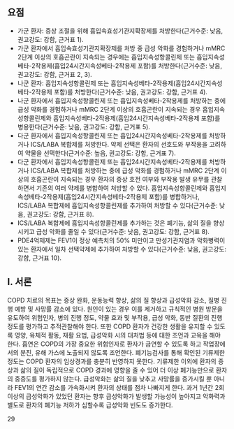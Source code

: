 ## 요점
- 가군 환자: 증상 조절을 위해 흡입속효성기관지확장제를 처방한다(근거수준: 낮음, 권고강도: 강함, 근거표 1).
- 가군 환자에서 흡입속효성기관지확장제를 처방 중 급성 악화를 경험하거나 mMRC 2단계 이상의 호흡곤란이 지속되는 경우에는 흡입지속성항콜린제 또는 흡입지속성베타-2작용제(흡입24시간지속성베타-2작용제 포함)를 처방한다(근거수준: 낮음, 권고강도: 강함, 근거표 2, 3).
- 나군 환자: 흡입지속성항콜린제 또는 흡입지속성베타-2작용제(흡입24시간지속성베타-2작용제 포함)를 처방한다(근거수준: 낮음, 권고강도: 강함, 근거표 4).
- 나군 환자에서 흡입지속성항콜린제 또는 흡입지속성베타-2작용제를 처방하는 중에 급성 악화를 경험하거나 mMRC 2단계 이상의 호흡곤란이 지속되는 경우 흡입지속성항콜린제와 흡입지속성베타-2작용제(흡입24시간지속성베타-2작용제 포함)를 병용한다(근거수준: 낮음, 권고강도: 강함, 근거표 5).
- 다군 환자에서 흡입지속성항콜린제 또는 흡입24시간지속성베타-2작용제를 처방하거나 ICS/LABA 복합제를 처방한다. 약제 선택은 환자의 선호도와 부작용을 고려하여 약물을 선택한다(근거수준: 높음, 권고강도: 강함, 근거표 7).
- 다군 환자에서 흡입지속성항콜린제 또는 흡입24시간지속성베타-2작용제를 처방하거나 ICS/LABA 복합제를 처방하는 중에 급성 악화를 경험하거나 mMRC 2단계 이상의 호흡곤란이 지속되는 경우 환자의 증상 호전 여부와 부작용 발생 유무를 관찰하면서 기존의 여러 약제를 병합하여 처방할 수 있다. 흡입지속성항콜린제와 흡입지속성베타-2작용제(흡입24시간지속성베타-2작용제 포함)를 병합하거나, ICS/LABA 복합제에 흡입지속성항콜린제를 추가하여 처방할 수 있다(근거수준: 낮음, 권고강도: 강함, 근거표 8).
- ICS/LABA 복합제에 흡입지속성항콜린제를 추가하는 것은 폐기능, 삶의 질을 향상시키고 급성 악화를 줄일 수 있다(근거수준: 낮음, 권고강도: 강함, 근거표 8).
- PDE4억제제는 FEV1이 정상 예측치의 50% 미만이고 만성기관지염과 악화병력이 있는 환자에서 일차 선택약제에 추가하여 처방할 수 있다(근거수준: 낮음, 권고강도: 강함, 근거표 10).

## I. 서론
COPD 치료의 목표는 증상 완화, 운동능력 향상, 삶의 질 향상과 급성악화 감소, 질병 진행 예방 및 사망률 감소에 있다. 원인이 있는 경우 이를 제거하고 규칙적인 병원 방문을 유도하여 위험인자, 병의 진행 정도, 약물 효과 및 부작용, 급성 악화, 동반 질환의 진행 정도를 평가하고 추적관찰해야 한다. 또한 COPD 환자가 건강한 생활을 유지할 수 있도록 영양, 육체적 활동, 재활 요법, 급성악화 시의 대처법 등에 대한 조언과 교육을 해야 한다. 흡연은 COPD의 가장 중요한 위험인자로 환자가 금연할 수 있도록 하고 작업장에서의 분진, 유해 가스에 노출되지 않도록 조언한다.
폐기능검사를 통해 확인된 기류제한 정도는 COPD 환자의 임상경과를 충분히 반영하지 못한다. 기류제한 이외에 환자의 증상과 삶의 질이 독립적으로 COPD 경과에 영향을 줄 수 있어 더 이상 폐기능만으로 환자의 중증도를 평가하지 않는다. 급성악화는 삶의 질을 낮추고 사망률을 증가시킬 뿐 아니라 FEV1의 연간 감소를 가속화시켜 환자의 상태를 점차 나빠지게 한다. 과거 1년간 2회 이상의 급성악화가 있었던 환자는 향후 급성악화가 발생할 가능성이 높아지고 악화력과 별도로 환자의 폐기능 저하가 심할수록 급성악화 빈도도 증가한다.

<PAGE>29